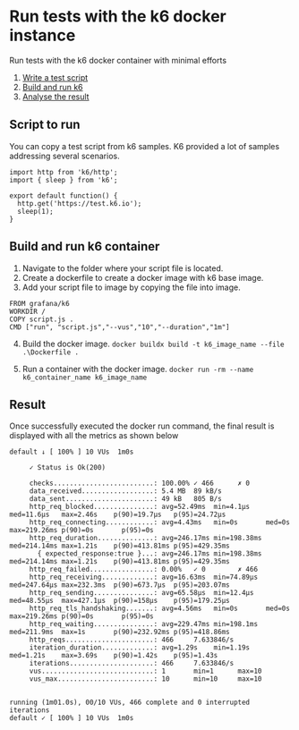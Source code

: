 # Run tests with the k6 docker instance 
Run tests with the k6 docker container with minimal efforts

1. [Write a test script](#script-to-run)
2. [Build and run k6](#build-and-run-k6-container)
3. [Analyse the result](#result)

## Script to run
You can copy a test script from k6 samples. K6 provided a lot of samples addressing several scenarios.

```
import http from 'k6/http';
import { sleep } from 'k6';

export default function() {
  http.get('https://test.k6.io');
  sleep(1);
}
```

## Build and run k6 container

1. Navigate to the folder where your script file is located.
2. Create a dockerfile to create a docker image with k6 base image.
3. Add your script file to image by copying the file into image.
```
FROM grafana/k6
WORKDIR /
COPY script.js .
CMD ["run", "script.js","--vus","10","--duration","1m"]
```

4. Build the docker image.
    `docker buildx build -t k6_image_name --file .\Dockerfile .`

5. Run a container with the docker image.
    `docker run -rm --name k6_container_name k6_image_name`


## Result

Once successfully executed the docker run command, the final result is displayed with all the metrics as shown below
```
default ↓ [ 100% ] 10 VUs  1m0s

     ✓ Status is Ok(200)

     checks.........................: 100.00% ✓ 466      ✗ 0
     data_received..................: 5.4 MB  89 kB/s
     data_sent......................: 49 kB   805 B/s
     http_req_blocked...............: avg=52.49ms  min=4.1µs    med=11.6µs   max=2.46s    p(90)=19.7µs   p(95)=24.72µs
     http_req_connecting............: avg=4.43ms   min=0s       med=0s       max=219.26ms p(90)=0s       p(95)=0s
     http_req_duration..............: avg=246.17ms min=198.38ms med=214.14ms max=1.21s    p(90)=413.81ms p(95)=429.35ms
       { expected_response:true }...: avg=246.17ms min=198.38ms med=214.14ms max=1.21s    p(90)=413.81ms p(95)=429.35ms
     http_req_failed................: 0.00%   ✓ 0        ✗ 466
     http_req_receiving.............: avg=16.63ms  min=74.89µs  med=247.64µs max=232.3ms  p(90)=673.7µs  p(95)=203.07ms
     http_req_sending...............: avg=65.58µs  min=12.4µs   med=48.55µs  max=427.1µs  p(90)=158µs    p(95)=179.25µs
     http_req_tls_handshaking.......: avg=4.56ms   min=0s       med=0s       max=219.26ms p(90)=0s       p(95)=0s
     http_req_waiting...............: avg=229.47ms min=198.1ms  med=211.9ms  max=1s       p(90)=232.92ms p(95)=418.86ms
     http_reqs......................: 466     7.633846/s
     iteration_duration.............: avg=1.29s    min=1.19s    med=1.21s    max=3.69s    p(90)=1.42s    p(95)=1.43s
     iterations.....................: 466     7.633846/s
     vus............................: 1       min=1      max=10
     vus_max........................: 10      min=10     max=10


running (1m01.0s), 00/10 VUs, 466 complete and 0 interrupted iterations
default ✓ [ 100% ] 10 VUs  1m0s
```
